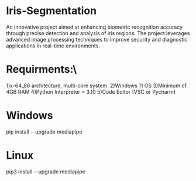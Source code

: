 # Iris-Segmentation
An innovative project aimed at enhancing biometric recognition accuracy through precise detection and analysis of iris regions. The project leverages advanced image processing techniques to improve security and diagnostic applications in real-time environments.
#
# Requirments:\
1)x-64_86 architecture, multi-core system.
2)Windows 11 OS
3)Minimum of 4GB RAM
4)Python Interpreter = 3.10
5)Code Editor (VSC or Pycharm)
#
# Windows
pip install --upgrade mediapipe 
# Linux
pip3 install --upgrade mediapipe
